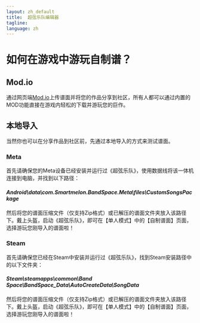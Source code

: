 ```yaml
---
layout: zh_default
title:  超弦乐队编辑器
tagline: 
language: zh
---
```


# 如何在游戏中游玩自制谱？  

## **Mod.io**
通过网页端[Mod.io](https://mod.io/g/bandspace)上传谱面并将您的作品分享到社区，所有人都可以通过内置的MOD功能直接在游戏内轻松的下载并游玩您的巨作。

## **本地导入**
当然你也可以在分享作品到社区前，先通过本地导入的方式来测试谱面。
### **Meta**
首先请确保您的Meta设备已经安装并运行过《超弦乐队》，使用数据线将该一体机连接到电脑，并找到以下路径：  

#### *Android\data\com.Smartmelon.BandSpace.Meta\files\CustomSongsPackage*  

然后将您的谱面压缩文件（仅支持Zip格式）或已解压的谱面文件夹放入该路径下。戴上头盔，启动《超弦乐队》，即可在【单人模式】中的【自制谱面】页面，选择游玩您刚导入的谱面啦！  
### **Steam**
首先请确保您已经在Steam中安装并运行过《超弦乐队》，找到Steam安装路径中的以下文件夹：  
  
#### *Steam\steamapps\common\Band Space\BandSpace_Data\AutoCreateData\SongData*  

然后将您的谱面压缩文件（仅支持Zip格式）或已解压的谱面文件夹放入该路径下。戴上头盔，启动《超弦乐队》，即可在【单人模式】中的【自制谱面】页面，选择游玩您刚导入的谱面啦！